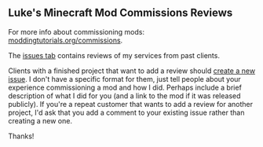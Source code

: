 ## Luke's Minecraft Mod Commissions Reviews

For more info about commissioning mods: [moddingtutorials.org/commissions](https://moddingtutorials.org/commissions).  

The [issues tab](https://github.com/LukeGrahamLandryMC/CommissionReviews/issues) contains reviews of my services from past clients.  

Clients with a finished project that want to add a review should [create a new issue](https://github.com/LukeGrahamLandryMC/CommissionReviews/issues/new). I don't have a specific format for them, just tell people about your experience commissioning a mod and how I did. Perhaps include a brief description of what I did for you (and a link to the mod if it was released publicly). If you're a repeat customer that wants to add a review for another project, I'd ask that you add a comment to your existing issue rather than creating a new one.  

Thanks!
